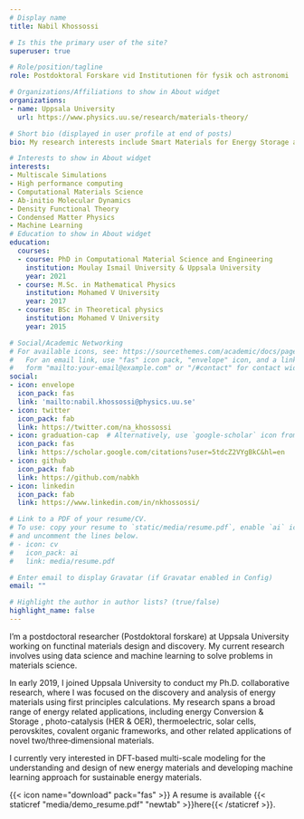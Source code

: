 ```yaml
---
# Display name
title: Nabil Khossossi

# Is this the primary user of the site?
superuser: true

# Role/position/tagline
role: Postdoktoral Forskare vid Institutionen för fysik och astronomi

# Organizations/Affiliations to show in About widget
organizations:
- name: Uppsala University
  url: https://www.physics.uu.se/research/materials-theory/

# Short bio (displayed in user profile at end of posts)
bio: My research interests include Smart Materials for Energy Storage and Conversion, Multiscale Simulations, High performance computing, Machine Learning.

# Interests to show in About widget
interests:
- Multiscale Simulations
- High performance computing
- Computational Materials Science
- Ab-initio Molecular Dynamics
- Density Functional Theory
- Condensed Matter Physics
- Machine Learning
# Education to show in About widget
education:
  courses:
  - course: PhD in Computational Material Science and Engineering
    institution: Moulay Ismail University & Uppsala University
    year: 2021
  - course: M.Sc. in Mathematical Physics
    institution: Mohamed V University
    year: 2017
  - course: BSc in Theoretical physics 
    institution: Mohamed V University
    year: 2015

# Social/Academic Networking
# For available icons, see: https://sourcethemes.com/academic/docs/page-builder/#icons
#   For an email link, use "fas" icon pack, "envelope" icon, and a link in the
#   form "mailto:your-email@example.com" or "/#contact" for contact widget.
social:
- icon: envelope
  icon_pack: fas
  link: 'mailto:nabil.khossossi@physics.uu.se'
- icon: twitter
  icon_pack: fab
  link: https://twitter.com/na_khossossi
- icon: graduation-cap  # Alternatively, use `google-scholar` icon from `ai` icon pack
  icon_pack: fas
  link: https://scholar.google.com/citations?user=5tdcZ2VYgBkC&hl=en
- icon: github
  icon_pack: fab
  link: https://github.com/nabkh
- icon: linkedin
  icon_pack: fab
  link: https://www.linkedin.com/in/nkhossossi/

# Link to a PDF of your resume/CV.
# To use: copy your resume to `static/media/resume.pdf`, enable `ai` icons in `params.toml`, 
# and uncomment the lines below.
# - icon: cv
#   icon_pack: ai
#   link: media/resume.pdf

# Enter email to display Gravatar (if Gravatar enabled in Config)
email: ""

# Highlight the author in author lists? (true/false)
highlight_name: false
---
```


I’m a postdoctoral researcher (Postdoktoral forskare) at Uppsala University working on functinal materials design and discovery. My current research involves using data science and machine learning to solve problems in materials science.

In early 2019, I joined Uppsala University to conduct my Ph.D. collaborative research, where I was focused on the discovery and analysis of energy materials using first principles calculations. My research spans a broad range of energy related applications, including energy Conversion & Storage , photo-catalysis (HER & OER), thermoelectric, solar cells, perovskites, covalent organic frameworks, and other related applications of novel two/three‐dimensional materials.

I currently very interested in DFT-based multi-scale modeling for the understanding and design of new energy materials and developing machine learning approach for sustainable energy materials.

{{< icon name="download" pack="fas" >}} A resume is available {{< staticref "media/demo_resume.pdf" "newtab" >}}here{{< /staticref >}}.

